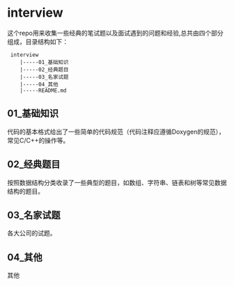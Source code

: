 # interview #
这个repo用来收集一些经典的笔试题以及面试遇到的问题和经验,总共由四个部分组成，目录结构如下：

     interview   
    	|-----01_基础知识   
    	|-----02_经典题目   
    	|-----03_名家试题  
      	|-----04_其他
    	|-----README.md

## 01_基础知识 ##
代码的基本格式给出了一些简单的代码规范（代码注释应遵循Doxygen的规范），常见C/C++的操作等。
## 02_经典题目  ##
按照数据结构分类收录了一些典型的题目，如数组、字符串、链表和树等常见数据结构的题目。
## 03_名家试题  ##
各大公司的试题。
## 04_其他 ##
其他